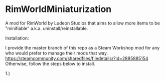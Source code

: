 # RimWorldMiniaturization
A mod for RimWorld by Ludeon Studios that aims to allow more items to be "minifiable" a.k.a. uninstall/reinstallable.

Installation:

I provide the master branch of this repo as a Steam Workshop mod for any who would prefer to manage their mods that way.
https://steamcommunity.com/sharedfiles/filedetails/?id=2885885154
Otherwise, follow the steps below to install.

1.) 
